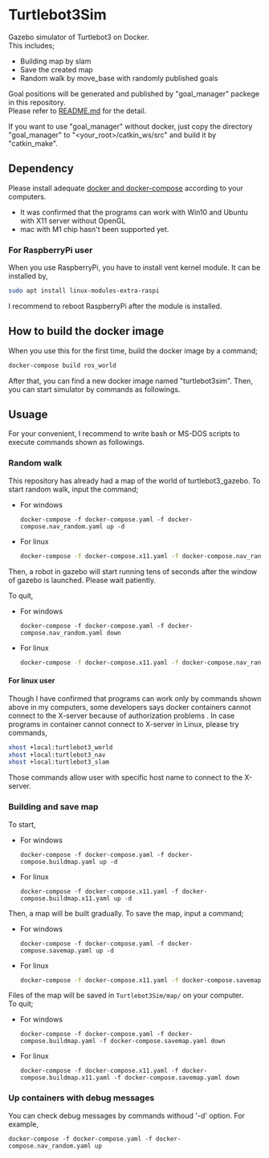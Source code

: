 # Turtlebot3Sim
Gazebo simulator of Turtlebot3 on Docker.<br />
This includes;
- Building map by slam
- Save the created map
- Random walk by move_base with randomly published goals

Goal positions will be generated and published by "goal_manager" packege in this repository.<br/>
Please refer to [README.md](./goal_manager/README.md) for the detail.

If you want to use "goal_manager" without docker, just copy the directory "goal_manager" to "\<your_root\>/catkin_ws/src" and build it by "catkin_make".

## Dependency
Please install adequate [docker and docker-compose](https://www.docker.com/) according to your computers.

- It was confirmed that the programs can work with Win10 and Ubuntu with X11 server without OpenGL
- mac with M1 chip hasn't been supported yet.

### For RaspberryPi user

When you use RaspberryPi, you have to install vent kernel module. It can be installed by,
```bash
sudo apt install linux-modules-extra-raspi
```
I recommend to reboot RaspberryPi after the module is installed.

## How to build the docker image

When you use this for the first time, build the docker image by a command;

```bash
docker-compose build ros_world
```
After that, you can find a new docker image named "turtlebot3sim".
Then, you can start simulator by commands as followings.
 
## Usuage

For your convenient, I recommend to write bash or MS-DOS scripts to execute commands shown as followings.

### Random walk

This repository has already had a map of the world of turtlebot3_gazebo.
To start random walk, input the command;

- For windows
    ```dos
    docker-compose -f docker-compose.yaml -f docker-compose.nav_random.yaml up -d
    ```
- For linux
    ```bash
    docker-compose -f docker-compose.x11.yaml -f docker-compose.nav_random.x11.yaml up -d
    ```
Then, a robot in gazebo will start running tens of seconds after the window of gazebo is launched.
Please wait patiently.

To quit,
- For windows
    ```dos
    docker-compose -f docker-compose.yaml -f docker-compose.nav_random.yaml down
    ```
- For linux
    ```bash
    docker-compose -f docker-compose.x11.yaml -f docker-compose.nav_random.x11.yaml down
    ```

#### For linux user

Though I have confirmed that programs can work only by commands shown above in my computers, some developers says docker containers cannot connect to the X-server because of authorization problems . <be/>
In case programs in container cannot connect to X-server in Linux, please try commands,
```bash
xhost +local:turtlebot3_world
xhost +local:turtlebot3_nav
xhost +local:turtlebot3_slam
```
Those commands allow user with specific host name to connect to the X-server.

### Building and save map

To start,
- For windows
    ```dos
    docker-compose -f docker-compose.yaml -f docker-compose.buildmap.yaml up -d
    ```
- For linux
    ```dos
    docker-compose -f docker-compose.x11.yaml -f docker-compose.buildmap.x11.yaml up -d
    ```

Then, a map will be built gradually. To save the map, input a command;
- For windows
    ```dos
    docker-compose -f docker-compose.yaml -f docker-compose.savemap.yaml up -d
    ```
- For linux
    ```bash
    docker-compose -f docker-compose.x11.yaml -f docker-compose.savemap.yaml up -d
    ```

Files of the map will be saved in ```Turtlebot3Sim/map/``` on your computer. <br />
To quit;
- For windows
    ```dos
    docker-compose -f docker-compose.yaml -f docker-compose.buildmap.yaml -f docker-compose.savemap.yaml down
    ```
- For linux
    ```dos
    docker-compose -f docker-compose.x11.yaml -f docker-compose.buildmap.x11.yaml -f docker-compose.savemap.yaml down
    ```

### Up containers with debug messages

You can check debug messages by commands withoud '-d' option.
For example,
```dos
docker-compose -f docker-compose.yaml -f docker-compose.nav_random.yaml up
```

